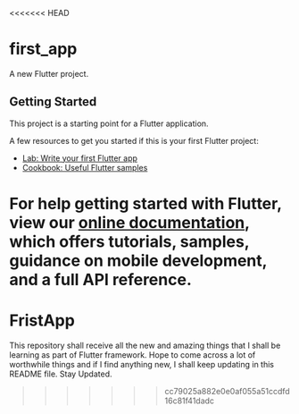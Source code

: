 <<<<<<< HEAD
# first_app

A new Flutter project.

## Getting Started

This project is a starting point for a Flutter application.

A few resources to get you started if this is your first Flutter project:

- [Lab: Write your first Flutter app](https://flutter.io/docs/get-started/codelab)
- [Cookbook: Useful Flutter samples](https://flutter.io/docs/cookbook)

For help getting started with Flutter, view our 
[online documentation](https://flutter.io/docs), which offers tutorials, 
samples, guidance on mobile development, and a full API reference.
=======
# FristApp
This repository shall receive all the new and amazing things that I shall be learning as part of Flutter framework.
Hope to come across a lot of worthwhile things and if I find anything new, I shall keep updating in this README file.
Stay Updated.
>>>>>>> cc79025a882e0e0af055a51ccdfd16c81f41dadc

